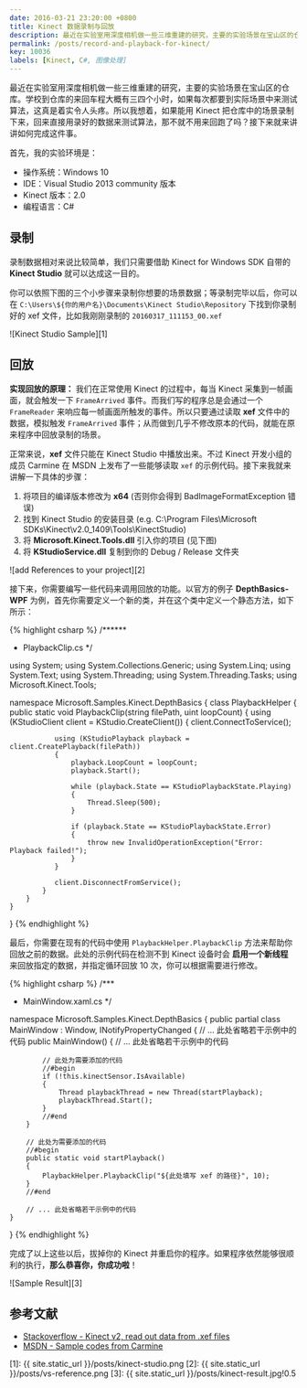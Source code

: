 ```yaml
---
date: 2016-03-21 23:20:00 +0800
title: Kinect 数据录制与回放
description: 最近在实验室用深度相机做一些三维重建的研究，主要的实验场景在宝山区的仓库。学校到仓库的来回车程大概有三四个小时，如果每次都要到实际场景中来测试算法，这真是着实令人头疼。所以我想着，如果能用 Kinect 把仓库中的场景录制下来，回来直接用录好的数据来测试算法，那不就不用来回跑了吗？
permalink: /posts/record-and-playback-for-kinect/
key: 10036
labels: [Kinect, C#, 图像处理]
---
```


最近在实验室用深度相机做一些三维重建的研究，主要的实验场景在宝山区的仓库。学校到仓库的来回车程大概有三四个小时，如果每次都要到实际场景中来测试算法，这真是着实令人头疼。所以我想着，如果能用 Kinect 把仓库中的场景录制下来，回来直接用录好的数据来测试算法，那不就不用来回跑了吗？接下来就来讲讲如何完成这件事。

首先，我的实验环境是：

- 操作系统：Windows 10
- IDE：Visual Studio 2013 community 版本
- Kinect 版本：2.0
- 编程语言：C#

## 录制

录制数据相对来说比较简单，我们只需要借助 Kinect for Windows SDK 自带的 **Kinect Studio** 就可以达成这一目的。

你可以依照下图的三个小步骤来录制你想要的场景数据；等录制完毕以后，你可以在 `C:\Users\${你的用户名}\Documents\Kinect Studio\Repository` 下找到你录制好的 xef 文件，比如我刚刚录制的 `20160317_111153_00.xef`

![Kinect Studio Sample][1]

## 回放

**实现回放的原理：** 我们在正常使用 Kinect 的过程中，每当 Kinect 采集到一帧画面，就会触发一下 `FrameArrived` 事件。而我们写的程序总是会通过一个 `FrameReader` 来响应每一帧画面所触发的事件。所以只要通过读取 **xef** 文件中的数据，模拟触发 `FrameArrived` 事件；从而做到几乎不修改原本的代码，就能在原来程序中回放录制的场景。

正常来说，**xef** 文件只能在 Kinect Studio 中播放出来。不过 Kinect 开发小组的成员 Carmine 在 MSDN 上发布了一些能够读取 `xef` 的示例代码。接下来我就来讲解一下具体的步骤：

1. 将项目的编译版本修改为 **x64** (否则你会得到 BadImageFormatException 错误)
2. 找到 Kinect Studio 的安装目录 (e.g. C:\Program Files\Microsoft SDKs\Kinect\v2.0_1409\Tools\KinectStudio)
3. 将 **Microsoft.Kinect.Tools.dll** 引入你的项目 (见下图)
4. 将 **KStudioService.dll** 复制到你的 Debug / Release 文件夹

![add References to your project][2]

接下来，你需要编写一些代码来调用回放的功能。以官方的例子 **DepthBasics-WPF** 为例，首先你需要定义一个新的类，并在这个类中定义一个静态方法，如下所示：

{% highlight csharp %}
/******
 * PlaybackClip.cs
 */

using System;
using System.Collections.Generic;
using System.Linq;
using System.Text;
using System.Threading;
using System.Threading.Tasks;
using Microsoft.Kinect.Tools;

namespace Microsoft.Samples.Kinect.DepthBasics
{
    class PlaybackHelper
    {
        public static void PlaybackClip(string filePath, uint loopCount)
        {
            using (KStudioClient client = KStudio.CreateClient())
            {
               client.ConnectToService();
               
               using (KStudioPlayback playback = client.CreatePlayback(filePath))
               {
                   playback.LoopCount = loopCount;
                   playback.Start();
        
                   while (playback.State == KStudioPlaybackState.Playing)
                   {
                       Thread.Sleep(500);
                   }
        
                   if (playback.State == KStudioPlaybackState.Error)
                   {
                       throw new InvalidOperationException("Error: Playback failed!");
                   }
               }
        
               client.DisconnectFromService();
            }
        }
    }
}
{% endhighlight %}

最后，你需要在现有的代码中使用 `PlaybackHelper.PlaybackClip` 方法来帮助你回放之前的数据。此处的示例代码在检测不到 Kinect 设备时会 **启用一个新线程** 来回放指定的数据，并指定循环回放 10 次，你可以根据需要进行修改。

{% highlight csharp %}
/***
 * MainWindow.xaml.cs
 */
 
namespace Microsoft.Samples.Kinect.DepthBasics
{
    public partial class MainWindow : Window, INotifyPropertyChanged
    {
        // ... 此处省略若干示例中的代码
		public MainWindow()
        {
            // ... 此处省略若干示例中的代码

            // 此处为需要添加的代码
            //#begin
            if (!this.kinectSensor.IsAvailable)
            {
                Thread playbackThread = new Thread(startPlayback);
                playbackThread.Start();
            }
            //#end
        }

        // 此处为需要添加的代码
        //#begin
        public static void startPlayback()
        {
            PlaybackHelper.PlaybackClip("${此处填写 xef 的路径}", 10);
        }
        //#end
        
        // ... 此处省略若干示例中的代码
    }
}
{% endhighlight %}

完成了以上这些以后，拔掉你的 Kinect 并重启你的程序。如果程序依然能够很顺利的执行，**那么恭喜你，你成功啦**！

![Sample Result][3]


## 参考文献

- [Stackoverflow - Kinect v2, read out data from .xef files](http://stackoverflow.com/questions/27280689/kinect-v2-read-out-data-from-xef-files)
- [MSDN - Sample codes from Carmine](https://social.msdn.microsoft.com/Forums/en-US/59c97d1e-79f6-4dd0-8fae-73080a2c7b18/documentation-for-microsoftkinecttools-api?forum=kinectv2sdk&prof=required)

[1]: {{ site.static_url }}/posts/kinect-studio.png
[2]: {{ site.static_url }}/posts/vs-reference.png
[3]: {{ site.static_url }}/posts/kinect-result.jpg!0.5
